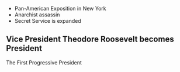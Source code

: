 - Pan-American Exposition in New York
- Anarchist assassin
- Secret Service is expanded

## Vice President Theodore Roosevelt becomes President

The First Progressive President